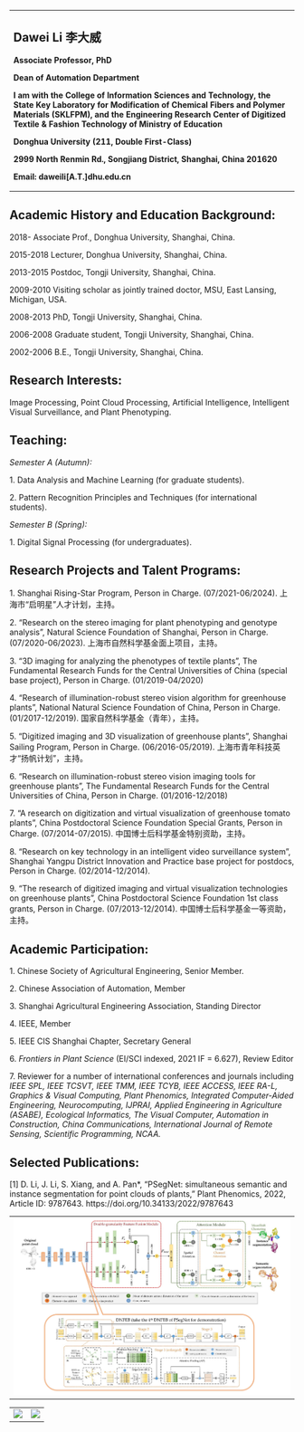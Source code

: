 
<!-- 注释掉该句# Welcome to Dawei Li's Personal Homepage! -->

<table border="0">
  <tr>
    <td width="100%">
      <h2>Dawei Li 李大威</h2>
      <p><b>Associate Professor, PhD</b></p>
      <p><b>Dean of Automation Department</b></p>
      <p><b>I am with the College of Information Sciences and Technology, 
        the State Key Laboratory for Modification of Chemical Fibers and Polymer Materials (SKLFPM), and the Engineering Research Center of Digitized Textile & Fashion Technology of Ministry of Education</b></p>
      <p><b>Donghua University (211, Double First-Class)</b></p>
      <p><b>2999 North Renmin Rd., Songjiang District, Shanghai, China 201620</b></p>
      <p><b>Email: daweili[A.T.]dhu.edu.cn</b></p>
    </td>
  </tr>
</table>

## Academic History and Education Background:
<p>2018-      Associate Prof., Donghua University, Shanghai, China.</p>
<p>2015-2018  Lecturer, Donghua University, Shanghai, China.</p>
<p>2013-2015  Postdoc, Tongji University, Shanghai, China.</p>
<p>2009-2010  Visiting scholar as jointly trained doctor, MSU, East Lansing, Michigan, USA.</p>
<p>2008-2013  PhD, Tongji University, Shanghai, China.</p>
<p>2006-2008  Graduate student, Tongji University, Shanghai, China.</p>
<p>2002-2006  B.E., Tongji University, Shanghai, China.</p>

<!-- 注释掉该句 <p>➤ <a href="https://publons.com/researcher/3014495/yinghao-shan"><strong>Publons (peer review records)</strong></a></p>  -->

## Research Interests:
<p>Image Processing, Point Cloud Processing, Artificial Intelligence, Intelligent Visual Surveillance, and Plant Phenotyping.</p>

## Teaching:
<p><i>Semester A (Autumn): </i></p>
<p>1.	Data Analysis and Machine Learning (for graduate students). </p>
<p>2.	Pattern Recognition Principles and Techniques (for international students).</p>
<p><i>Semester B (Spring): </i></p>
<p>1.	Digital Signal Processing (for undergraduates).</p>

## Research Projects and Talent Programs:
<p>1.	Shanghai Rising-Star Program, Person in Charge. (07/2021-06/2024). 上海市“启明星”人才计划，主持。</p>
<p>2.	“Research on the stereo imaging for plant phenotyping and genotype analysis”, Natural Science Foundation of Shanghai, Person in Charge. (07/2020-06/2023). 上海市自然科学基金面上项目，主持。</p>
<p>3.	“3D imaging for analyzing the phenotypes of textile plants”, The Fundamental Research Funds for the Central Universities of China (special base project), Person in Charge. (01/2019-04/2020)</p>
<p>4.	“Research of illumination-robust stereo vision algorithm for greenhouse plants”, National Natural Science Foundation of China, Person in Charge. (01/2017-12/2019). 国家自然科学基金（青年），主持。</p>
<p>5.	“Digitized imaging and 3D visualization of greenhouse plants”, Shanghai Sailing Program, Person in Charge. (06/2016-05/2019). 上海市青年科技英才“扬帆计划”，主持。</p>
<p>6.	“Research on illumination-robust stereo vision imaging tools for greenhouse plants”, The Fundamental Research Funds for the Central Universities of China, Person in Charge. (01/2016-12/2018)</p>
<p>7.	“A research on digitization and virtual visualization of greenhouse tomato plants”, China Postdoctoral Science Foundation Special Grants, Person in Charge. (07/2014-07/2015). 中国博士后科学基金特别资助，主持。</p>
<p>8.	“Research on key technology in an intelligent video surveillance system”, Shanghai Yangpu District Innovation and Practice base project for postdocs, Person in Charge. (02/2014-12/2014). </p>
<p>9.	“The research of digitized imaging and virtual visualization technologies on greenhouse plants”, China Postdoctoral Science Foundation 1st class grants, Person in Charge. (07/2013-12/2014). 中国博士后科学基金一等资助，主持。</p>

## Academic Participation:
<p>1.	Chinese Society of Agricultural Engineering, Senior Member.</p>
<p>2.	Chinese Association of Automation, Member</p>
<p>3.	Shanghai Agricultural Engineering Association, Standing Director</p>
<p>4.	IEEE, Member</p>
<p>5.	IEEE CIS Shanghai Chapter, Secretary General</p>
<p>6.	<i>Frontiers in Plant Science</i> (EI/SCI indexed, 2021 IF = 6.627), Review Editor</p>
<p>7.	Reviewer for a number of international conferences and journals including <i>IEEE SPL, IEEE TCSVT, IEEE TMM, IEEE TCYB, IEEE ACCESS, IEEE RA-L, Graphics & Visual Computing, Plant Phenomics, Integrated Computer-Aided Engineering, Neurocomputing, IJPRAI, Applied Engineering in Agriculture (ASABE), Ecological Informatics, The Visual Computer, Automation in Construction, China Communications, International Journal of Remote Sensing, Scientific Programming, NCAA.</i></p>

## Selected Publications:
<p>[1] D. Li, J. Li, S. Xiang, and A. Pan*, “PSegNet: simultaneous semantic and instance segmentation for point clouds of plants,” Plant Phenomics, 2022, Article ID: 9787643. https://doi.org/10.34133/2022/9787643</p>
<table border="0">
  <tr>
    <td width="100%">
      <img src="PSegNet展示图1.jpg" width="100%" /> 
    </td>
  </tr>
</table>
<table border="0">
  <tr>
     <td width="49%">
      <img src="2 -1.0-41帧-KITTI 7.1MB.gif" width="100%" /> 
    </td>
    <td width="49%">
      <img src="2 -1.0-41帧-KITTI 7.1MB.gif" width="100%" /> 
    </td>
  </tr>
</table>
